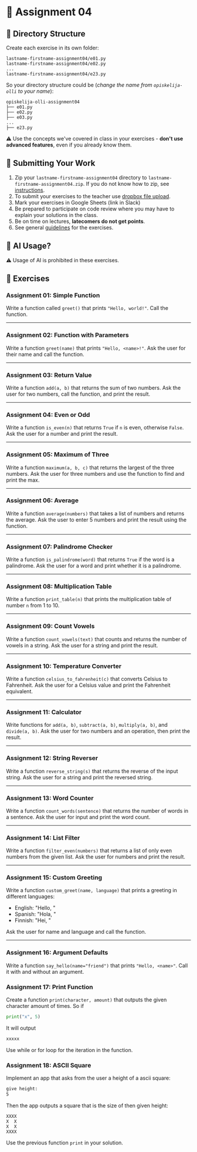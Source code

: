 # 🧪 Assignment 04

## 📁 Directory Structure

Create each exercise in its own folder:

```
lastname-firstname-assignment04/e01.py
lastname-firstname-assignment04/e02.py
...
lastname-firstname-assignment04/e23.py
```

So your directory structure could be (_change the name from `opiskelija-olli` to your name_):

```
opiskelija-olli-assignment04
├── e01.py
├── e02.py
├── e03.py
...
├── e23.py
```

⚠️ Use the concepts we've covered in class in your exercises - **don't use advanced features**, even if you already know them.

## 🚀 Submitting Your Work

1. Zip your `lastname-firstname-assignment04` directory to `lastname-firstname-assignment04.zip`. If you do not know how to zip, see [instructions](https://support.microsoft.com/en-us/windows/.zip-and-unzip-files-8d28fa72-f2f9-712f-67df-f80cf89fd4e5).
2. To submit your exercises to the teacher use [dropbox file upload](https://www.dropbox.com/request/WenoWd5sGzH4f8Fv0hIL).
3. Mark your exercises in Google Sheets (link in Slack)
4. Be prepared to participate on code review where you may have to explain your solutions in the class.
5. Be on time on lectures, **latecomers do not get points**.
6. See general [guidelines](https://github.com/pohjus/common-course-assets/blob/main/exercise-points-guidelines.md) for the exercises.

## 🧠 AI Usage?

⚠️ Usage of AI is prohibited in these exercises.

## 🧩 Exercises

### Assignment 01: Simple Function

Write a function called `greet()` that prints `"Hello, world!"`.
Call the function.

---

### Assignment 02: Function with Parameters

Write a function `greet(name)` that prints `"Hello, <name>!"`.
Ask the user for their name and call the function.

---

### Assignment 03: Return Value

Write a function `add(a, b)` that returns the sum of two numbers.
Ask the user for two numbers, call the function, and print the result.

---

### Assignment 04: Even or Odd

Write a function `is_even(n)` that returns `True` if `n` is even, otherwise `False`.
Ask the user for a number and print the result.

---

### Assignment 05: Maximum of Three

Write a function `maximum(a, b, c)` that returns the largest of the three numbers.
Ask the user for three numbers and use the function to find and print the max.

---

### Assignment 06: Average

Write a function `average(numbers)` that takes a list of numbers and returns the average.
Ask the user to enter 5 numbers and print the result using the function.

---

### Assignment 07: Palindrome Checker

Write a function `is_palindrome(word)` that returns `True` if the word is a palindrome.
Ask the user for a word and print whether it is a palindrome.

---

### Assignment 08: Multiplication Table

Write a function `print_table(n)` that prints the multiplication table of number `n` from 1 to 10.

---

### Assignment 09: Count Vowels

Write a function `count_vowels(text)` that counts and returns the number of vowels in a string.
Ask the user for a string and print the result.

---

### Assignment 10: Temperature Converter

Write a function `celsius_to_fahrenheit(c)` that converts Celsius to Fahrenheit.
Ask the user for a Celsius value and print the Fahrenheit equivalent.

---

### Assignment 11: Calculator

Write functions for `add(a, b)`, `subtract(a, b)`, `multiply(a, b)`, and `divide(a, b)`.
Ask the user for two numbers and an operation, then print the result.

---

### Assignment 12: String Reverser

Write a function `reverse_string(s)` that returns the reverse of the input string.
Ask the user for a string and print the reversed string.

---

### Assignment 13: Word Counter

Write a function `count_words(sentence)` that returns the number of words in a sentence.
Ask the user for input and print the word count.

---

### Assignment 14: List Filter

Write a function `filter_even(numbers)` that returns a list of only even numbers from the given list.
Ask the user for numbers and print the result.

---

### Assignment 15: Custom Greeting

Write a function `custom_greet(name, language)` that prints a greeting in different languages:

- English: "Hello, <name>"
- Spanish: "Hola, <name>"
- Finnish: "Hei, <name>"

Ask the user for name and language and call the function.

---

### Assignment 16: Argument Defaults

Write a function `say_hello(name="friend")` that prints `"Hello, <name>"`.
Call it with and without an argument.

### Assignment 17: Print Function

Create a function `print(character, amount)` that outputs the given character
amount of times. So if

```python
print("x", 5)
```

It will output

```bash
xxxxx
```

Use while or for loop for the iteration in the function.

### Assignment 18: ASCII Square

Implement an app that asks from the user a height of a ascii square:

```bash
give height:
5
```

Then the app outputs a square that is the size of then given height:

```
XXXX
X  X
X  X
XXXX
```

Use the previous function `print` in your solution.
